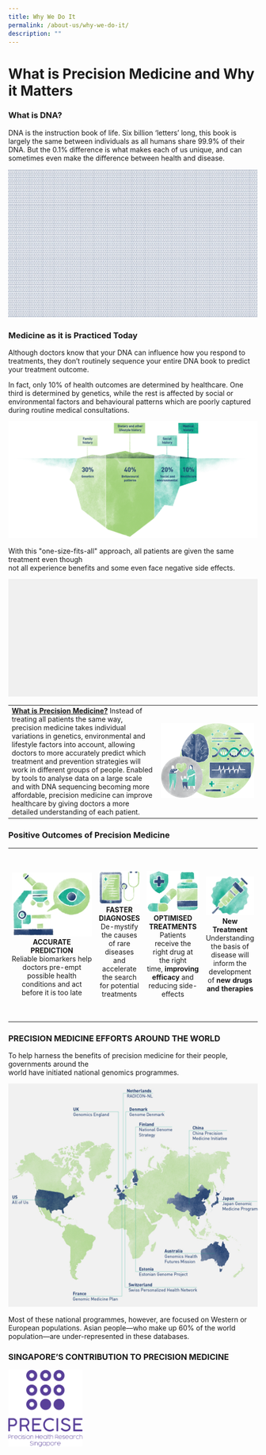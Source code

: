 ```yaml
---
title: Why We Do It
permalink: /about-us/why-we-do-it/
description: ""
---
```

# What is Precision Medicine and Why it Matters


### What is DNA?

DNA is the instruction book of life. Six billion ‘letters’ long, this book is largely the same between individuals as all humans share 99.9% of their DNA. But the 0.1% difference is what makes each of us unique, and can sometimes even make the difference between health and disease.

![](/images/About%20Us/dna%20zoom.gif)

### Medicine as it is Practiced Today

Although doctors know that your DNA can influence how you respond to treatments, they don’t routinely sequence your entire DNA book to predict your treatment outcome.

In fact, only 10% of health outcomes are determined by healthcare. One third is determined by genetics, while the rest is affected by social or environmental factors and behavioural patterns which are poorly captured during routine medical consultations.

![](/images/About%20Us/iceberg.png)

With this "one-size-fits-all" approach, all patients are given the same treatment even though  
not all experience benefits and some even face negative side effects.

![](/images/About%20Us/patients_1.gif)

<table>
	<tbody>
		<tr>
			<td width="60%">
				<a href="https://www.npm.sg/research/research-highlights/" target="_blank"><b>What is Precision Medicine?</b></a>
Instead of treating all patients the same way, precision medicine takes individual variations in genetics, environmental and lifestyle factors into account, allowing doctors to more accurately predict which treatment and prevention strategies will work in different groups of people. Enabled by tools to analyse data on a large scale and with DNA sequencing becoming more affordable, precision medicine can improve healthcare by giving doctors a more detailed understanding of each patient. 
			</td>
			<td><img src="/images/About%20Us/homepage-what-is-the-precision-section.png">
			</td>
		</tr>
	</tbody>
	</table>

### Positive Outcomes of Precision Medicine

<table>
	<tbody>
		<tr height="350">
			<td width="25%">
				<img src="/images/About%20Us/po-1-image.jpg">
				<div align="center"><b>ACCURATE PREDICTION</b></div>
				<div align="center">Reliable&nbsp;biomarkers&nbsp;help doctors pre-empt possible health conditions and act before it is too late</div>
			</td>
			<td width="25%">
									<img src="/images/About%20Us/po-2-image.jpg">
					<div align="center"><b> FASTER DIAGNOSES</b></div>
				<div align="center">De-mystify the causes of rare diseases and accelerate the search for potential treatments</div>
			</td>
			<td width="25%">
				<img src="/images/About%20Us/po-3-image.jpg">
				<div align="center"><b>OPTIMISED TREATMENTS</b></div>
				<div align="center">Patients receive the right drug at the right time,&nbsp;<b>improving efficacy</b>&nbsp;and reducing side-effects</div>
			</td>
			<td width="25%">
				<img src="/images/About%20Us/po-4-image.jpg">
				<div align="center"><b>New Treatment</b></div>
				<div align="center">Understanding the basis of disease will inform the development of&nbsp;<b>new drugs and therapies</b></div>
			</td>
		</tr>
	</tbody>
</table>

### PRECISION MEDICINE EFFORTS AROUND THE WORLD

To help harness the benefits of precision medicine for their people, governments around the  
world have initiated national genomics programmes.

![](/images/About%20Us/map-1161px%20(1).jpg)

Most of these national programmes, however, are focused on Western or European populations. Asian people—who make up 60% of the world population—are under-represented in these databases.

### SINGAPORE’S CONTRIBUTION TO PRECISION MEDICINE

<img src="/images/About%20Us/Why%20We%20Do%20It/precise-logo.png" style="width:150px" align="center">

